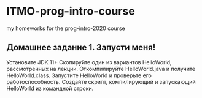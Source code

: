 # ITMO-prog-intro-course
my homeworks for the prog-intro-2020 course 

## Домашнее задание 1. Запусти меня!
Установите JDK 11+
Скопируйте один из вариантов HelloWorld, рассмотренных на лекции.
Откомпилируйте HelloWorld.java и получите HelloWorld.class.
Запустите HelloWorld и проверьте его работоспособность.
Создайте скрипт, компилирующий и запускающий HelloWorld из командной строки.
